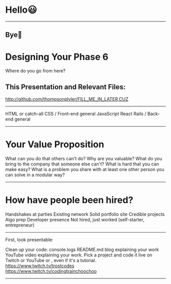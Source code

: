 <!-- classes: title -->

# Hello😃

<!-- block-start: grid -->
<!-- account: twitter, your-account-name -->
<!-- block-end -->

---

<!-- section-title: Bye👋 -->

## Bye👋
<!-- classes: pop -->

# Designing Your Phase 6

Where do you go from here?

## This Presentation and Relevant Files:

http://github.com/thompsonplyler/FILL_ME_IN_LATER,CUZ

---

HTML or catch-all
CSS / Front-end general
JavaScript
React
Rails / Back-end general

---

# Your Value Proposition

What can you do that others can't do? Why are you valuable? What do you bring to the company that someone else can't?
What is hard that you can make easy?
What is a problem you share with at least one other person you can solve in a modular way?

---

# How have people been hired?

Handshakes at parties
Existing network
Solid portfolio site
Credible projects
Algo prep
Developer presence
Not hired, just worked (self-starter, entrepreneur)

---

First, look presentable:

Clean up your code:
console.logs
README.md
blog explaining your work
YouTube video explaining your work.
Pick a project and code it live on Twitch or YouTube or , even if it's a tutorial.
https://www.twitch.tv/trostcodes
https://www.twitch.tv/codingtrainchoochoo

---
